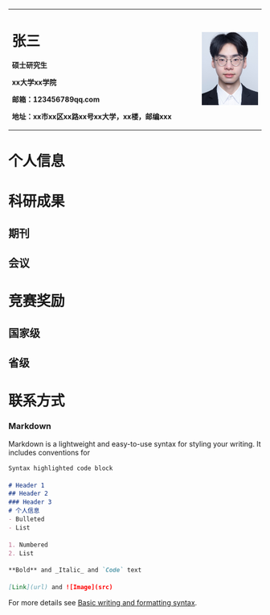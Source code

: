 <table border="0">
  <tr>
    <td width="75%">
      <h1>张三</h1>
      <p><b>硕士研究生</b></p>
      <p><b>xx大学xx学院</b></p>
      <p><b>邮箱：123456789qq.com</b></p>
      <p><b>地址：xx市xx区xx路xx号xx大学，xx楼，邮编xxx</b></p>
    </td>
    <td width="25%">
      <img src="/Mine.jpg" width="100%"/>
    </td>
  </tr>
</table>

# 个人信息
# 科研成果
## 期刊
## 会议
# 竞赛奖励
## 国家级
## 省级
# 联系方式
### Markdown

Markdown is a lightweight and easy-to-use syntax for styling your writing. It includes conventions for

```markdown
Syntax highlighted code block

# Header 1
## Header 2
### Header 3
# 个人信息
- Bulleted
- List

1. Numbered
2. List

**Bold** and _Italic_ and `Code` text

[Link](url) and ![Image](src)
```

For more details see [Basic writing and formatting syntax](https://docs.github.com/en/github/writing-on-github/getting-started-with-writing-and-formatting-on-github/basic-writing-and-formatting-syntax).

